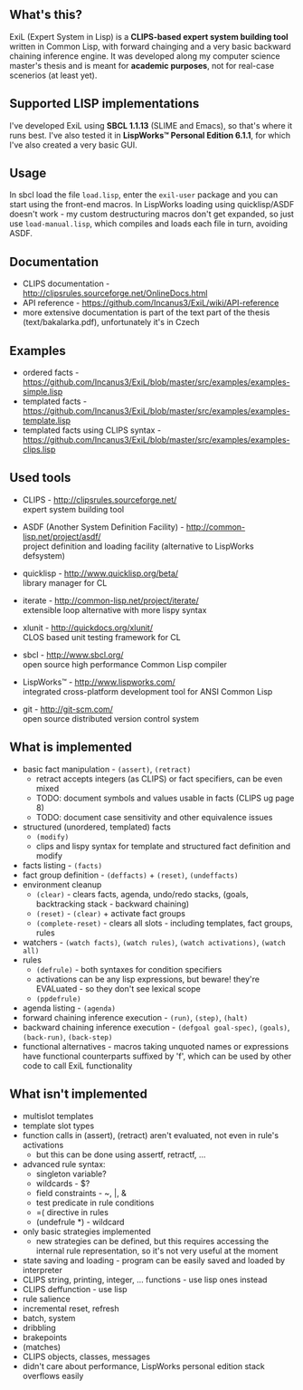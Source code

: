 ## What's this?
ExiL (Expert System in Lisp) is a **CLIPS-based expert system building tool** written in Common Lisp,
with forward chainging and a very basic backward chaining inference engine. It was developed along my
computer science master's thesis and is meant for **academic purposes**, not for real-case scenerios
(at least yet).

## Supported LISP implementations
I've developed ExiL using **SBCL 1.1.13** (SLIME and Emacs), so that's where it runs best. I've also tested it in
**LispWorks&trade; Personal Edition 6.1.1**, for which I've also created a very basic GUI.

## Usage
In sbcl load the file `load.lisp`, enter the `exil-user` package and you can start using the front-end macros.
In LispWorks loading using quicklisp/ASDF doesn't work - my custom destructuring macros don't get expanded,
so just use `load-manual.lisp`, which compiles and loads each file in turn, avoiding ASDF.

## Documentation
- CLIPS documentation - http://clipsrules.sourceforge.net/OnlineDocs.html
- API reference - https://github.com/Incanus3/ExiL/wiki/API-reference
- more extensive documentation is part of the text part of the thesis (text/bakalarka.pdf), unfortunately it's in Czech

## Examples
- ordered facts - https://github.com/Incanus3/ExiL/blob/master/src/examples/examples-simple.lisp
- templated facts - https://github.com/Incanus3/ExiL/blob/master/src/examples/examples-template.lisp
- templated facts using CLIPS syntax - https://github.com/Incanus3/ExiL/blob/master/src/examples/examples-clips.lisp

## Used tools
- CLIPS - http://clipsrules.sourceforge.net/<br />
  expert system building tool

- ASDF (Another System Definition Facility) - http://common-lisp.net/project/asdf/<br />
  project definition and loading facility (alternative to LispWorks defsystem)

- quicklisp - http://www.quicklisp.org/beta/<br />
  library manager for CL

- iterate - http://common-lisp.net/project/iterate/<br />
  extensible loop alternative with more lispy syntax

- xlunit - http://quickdocs.org/xlunit/<br />
  CLOS based unit testing framework for CL

- sbcl - http://www.sbcl.org/<br />
  open source high performance Common Lisp compiler

- LispWorks&trade; - http://www.lispworks.com/<br />
  integrated cross-platform development tool for ANSI Common Lisp

- git - http://git-scm.com/<br />
  open source distributed version control system

## What is implemented
- basic fact manipulation - `(assert)`, `(retract)`
  - retract accepts integers (as CLIPS) or fact specifiers, can be even mixed
  - TODO: document symbols and values usable in facts (CLIPS ug page 8)
  - TODO: document case sensitivity and other equivalence issues
- structured (unordered, templated) facts
  - `(modify)`
  - clips and lispy syntax for template and structured fact definition and modify
- facts listing - `(facts)`
- fact group definition - `(deffacts)` + `(reset)`, `(undeffacts)`
- environment cleanup
  - `(clear)` - clears facts, agenda, undo/redo stacks, (goals, backtracking stack - backward chaining)
  - `(reset)` - `(clear)` + activate fact groups
  - `(complete-reset)` - clears all slots - including templates, fact groups, rules
- watchers - `(watch facts)`, `(watch rules)`, `(watch activations)`, `(watch all)`
- rules
  - `(defrule)` - both syntaxes for condition specifiers
  - activations can be any lisp expressions, but beware! they're EVALuated - so they don't see lexical scope
  - `(ppdefrule)`
- agenda listing - `(agenda)`
- forward chaining inference execution - `(run)`, `(step)`, `(halt)`
- backward chaining inference execution - `(defgoal goal-spec)`, `(goals)`, `(back-run)`, `(back-step)`
- functional alternatives - macros taking unquoted names or expressions have functional counterparts
  suffixed by 'f', which can be used by other code to call ExiL functionality

## What isn't implemented
- multislot templates
- template slot types
- function calls in (assert), (retract) aren't evaluated, not even in rule's activations
  - but this can be done using assertf, retractf, ...
- advanced rule syntax:
  - singleton variable?
  - wildcards - $?
  - field constraints - ~, |, &
  - test predicate in rule conditions
  - =( directive in rules
  - (undefrule \*) - wildcard
- only basic strategies implemented
  - new strategies can be defined, but this requires accessing the internal rule representation,
    so it's not very useful at the moment
- state saving and loading - program can be easily saved and loaded by interpreter
- CLIPS string, printing, integer, ... functions - use lisp ones instead
- CLIPS deffunction - use lisp
- rule salience
- incremental reset, refresh
- batch, system
- dribbling
- brakepoints
- (matches)
- CLIPS objects, classes, messages
- didn't care about performance, LispWorks personal edition stack overflows easily
